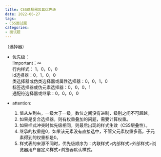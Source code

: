 ```yaml
---
title: CSS选择器及其优先级
date: 2022-06-27
tags:
- CSS面试题
categories:
- 面试题
---
```

（选择器）


<!--more-->


- 优先级：  
!important：∞  
行内样式： 1，0，0，0  
id选择器：0，1，0，0  
类选择器或伪类选择器或属性选择器：0，0，1，0  
标签选择器或伪元素选择器：0，0，0，1  
通配符选择器或继承：0，0，0，0  


- attention:  
    1. 值从左到右，一级大于一级，数位之间没有进制，级别之间不可超越。  
    2. 如果是复合选择器，则有权重叠加的问题，需要计算权重。
    3. 如果样式冲突时优先级相同，则最后出现的样式生效（CSS层叠性）。
    4. 继承的权重是0，如果该元素没有直接选中，不管父元素权重多高，子元素得到的权重都是0。
    5. 样式表的来源不同时，优先级顺序为：内联样式>内部样式>外部样式>浏览器用户自定义样式>浏览器默认样式。
